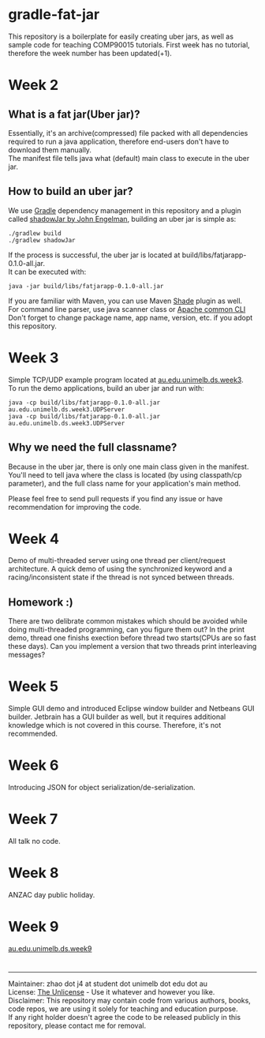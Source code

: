 # gradle-fat-jar

This repository is a boilerplate for easily creating uber jars, as well as sample code for teaching COMP90015 tutorials. 
First week has no tutorial, therefore the week number has been updated(+1).

# Week 2
## What is a fat jar(Uber jar)?
Essentially, it's an archive(compressed) file packed with all dependencies required to run a java application, therefore end-users don't have to download them manually.  
The manifest file tells java what (default) main class to execute in the uber jar.

## How to build an uber jar?
We use [Gradle](https://gradle.org/) dependency management in this repository and a plugin called [shadowJar by John Engelman](https://plugins.gradle.org/plugin/com.github.johnrengelman.shadow), building an uber jar is simple as:
```shell
./gradlew build
./gradlew shadowJar 
```
If the process is successful, the uber jar is located at build/libs/fatjarapp-0.1.0-all.jar.  
It can be executed with:  
```shell
java -jar build/libs/fatjarapp-0.1.0-all.jar
```  

If you are familiar with Maven, you can use Maven [Shade](https://maven.apache.org/plugins/maven-shade-plugin/) plugin as well.  
For command line parser, use java scanner class or [Apache common CLI](https://commons.apache.org/proper/commons-cli/)  
Don't forget to change package name, app name, version, etc. if you adopt this repository.

# Week 3
Simple TCP/UDP example program located at [au.edu.unimelb.ds.week3](https://github.com/jie-jay/gradle-fat-jar/tree/master/src/main/java/au/edu/unimelb/ds/week3).  
To run the demo applications, build an uber jar and run with:
```shell
java -cp build/libs/fatjarapp-0.1.0-all.jar au.edu.unimelb.ds.week3.UDPServer
java -cp build/libs/fatjarapp-0.1.0-all.jar au.edu.unimelb.ds.week3.UDPServer
```
## Why we need the full classname?
Because in the uber jar, there is only one main class given in the manifest.  
You'll need to tell java where the class is located (by using classpath/cp parameter), and the full class name for your application's main method.

Please feel free to send pull requests if you find any issue or have recommendation for improving the code.

# Week 4
Demo of multi-threaded server using one thread per client/request architecture.
A quick demo of using the synchronized keyword and a racing/inconsistent state if the thread is not synced between threads.

## Homework :)
There are two delibrate common mistakes which should be avoided while doing multi-threaded programming, can you figure them out? 
In the print demo, thread one finishs exection before thread two starts(CPUs are so fast these days). Can you implement a version that two threads print interleaving messages?

# Week 5     
Simple GUI demo and introduced Eclipse window builder and Netbeans GUI builder.
Jetbrain has a GUI builder as well, but it requires additional knowledge which is not covered in this course. Therefore, it's not recommended.

# Week 6
Introducing JSON for object serialization/de-serialization.

# Week 7
All talk no code.

# Week 8
ANZAC day public holiday.

# Week 9
[au.edu.unimelb.ds.week9](https://github.com/jie-jay/gradle-fat-jar/tree/master/src/main/java/au/edu/unimelb/ds/week9)
#

---
Maintainer: zhao dot j4 at student dot unimelb dot edu dot au  
License: [The Unlicense](https://unlicense.org/) - Use it whatever and however you like.  
Disclaimer: This repository may contain code from various authors, books, code repos, we are using it solely for teaching and education purpose.  
If any right holder doesn't agree the code to be released publicly in this repository, please contact me for removal. 
